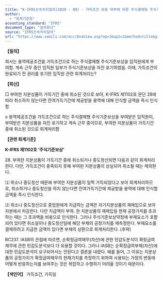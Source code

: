 ```yaml
---
title: "K-IFRS신속처리질의(2020 - 89) - 가득조건 완료 여부에 따른 주식결제형 주식기준보상 회계처리"
author:
  - "회계기준원"
acounting_standard: "IFRS"
document_type: "질의회신"
source: "IFRS신속처리질의"
url: "https://www.samili.com/acc/QnaView.asp?op=3&op2=1&method=title&group=2124-15;1&orgcode=3&searchword=&page=26&code=K%2DIFRS%EC%8B%A0%EC%86%8D%EC%B2%98%EB%A6%AC%EC%A7%88%EC%9D%98%2D89%3A202011"
---
```

**【질의】**

  

회사는 용역제공조건을 가득조건으로 하는 주식결제형 주식기준보상을 임직원에게 부여함. 계속 근무 중인 임직원 일부가 주식기준보상을 자진 포기하였음. 이때, 가득조건이 완료되기 전 권리를 포기한 임직원 관련 회계처리는?

  
  

**【회신】**

  

□ 부여한 지분상품이 가득기간 중에 취소된 것으로 보아, K-IFRS 제1102호 문단 28에 따라 취소하지 않는다면 잔여가득기간에 제공받을 용역에 대해 인식할 금액을 즉시 인식함

  

o 용역제공조건을 가득조건으로 하는 주식결제형 주식기준보상을 부여받은 임직원이, 부여받은 지분상품을 자진 포기하고 계속 근무 중이므로, 부여한 지분상품이 가득기간 중에 취소된 것으로 회계처리함

  
  

**【관련 회계기준】**

  

**K-IFRS 제1102호 ‘주식기준보상’**

  

28\. 부여한 지분상품이 가득기간 중에 취소되거나 중도청산되면 다음과 같이 회계처리한다. 다만, 가득조건이 충족되지 못해 부여된 지분상품이 상실되어 취소될 때는 제외한다.

⑴ 취소나 중도청산 때문에 부여한 지분상품이 일찍 가득되었다고 보아 회계처리하므로, 취소하거나 중도청산을 하지 않는다면 잔여가득기간에 제공받을 용역에 대해 인식할 금액을 즉시 인식한다.

⑵ 취소나 중도청산으로 종업원에게 지급하는 금액은 자기지분상품의 재매입으로 보아 자본에서 차감한다. 다만 지급액이 부여. 한 지분상품의 재매입일 현재 공정가치를 초과하는 때는 그 초과액을 비용으로 인식한다. 그러나 주식기준보상약정에 부채요소가 포함되어 있다면 취소일이나 중도청산일에 해당 부채의 공정가치를 재측정한다. 부채요소를 결제하려고 지급한 금액이 있다면 부채의 상환으로 회계처리한다. (후략)

  

BC237. IASB의 관점에 따르면, 순확정급여채무(자산)에 관한 민감도분석이 확정급여채무에 관한 민감도분석보다 더 유용할 것이다. 그러나 IASB는 순확정급여부채(자산)에 대한 민감도분석이 요구되어서는 안된다고 결론을 내렸다. 예를 들어, 그 이유는 지분상품의 공정가치가 확정급여채무의 현재가치를 측정하기 위하여 사용되는 가정의 변동에 어떻게 반응하는지를 보여주는 것은 복잡하고 수행하기 어려울 것이기 때문이다.

  
  

**【색인어】** 가득조건, 가득일
